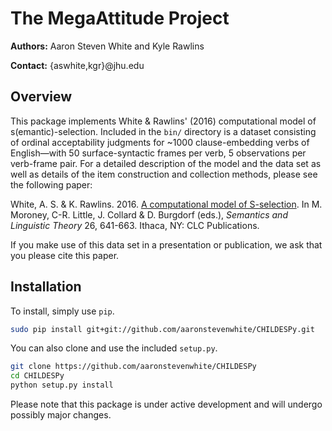 # The MegaAttitude Project

**Authors:** Aaron Steven White and Kyle Rawlins

**Contact:** {aswhite,kgr}@jhu.edu

## Overview

This package implements White & Rawlins' (2016) computational model of s(emantic)-selection. Included in the `bin/` directory is a dataset consisting of ordinal acceptability judgments for ~1000 clause-embedding verbs of English—with 50 surface-syntactic frames per verb, 5 observations per verb-frame pair.  For a detailed description of the model and the data set as well as details of the item construction and collection methods, please see the following paper:

White, A. S. & K. Rawlins. 2016. [A computational model of S-selection](http://aswhite.net/media/papers/white_computational_2016_salt.pdf). In M. Moroney, C-R. Little, J. Collard & D. Burgdorf (eds.), *Semantics and Linguistic Theory* 26, 641-663. Ithaca, NY: CLC Publications.

If you make use of this data set in a presentation or publication, we ask that you please cite this paper.

## Installation

To install, simply use `pip`.

```bash
sudo pip install git+git://github.com/aaronstevenwhite/CHILDESPy.git
```

You can also clone and use the included `setup.py`.

```bash
git clone https://github.com/aaronstevenwhite/CHILDESPy
cd CHILDESPy
python setup.py install
```

Please note that this package is under active development and will undergo possibly major changes.
